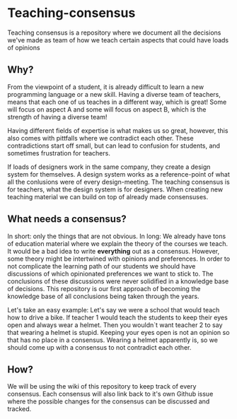 # Teaching-consensus
Teaching consensus is a repository where we document all the decisions we've made as team of how we teach certain aspects that could have loads of opinions

## Why?
From the viewpoint of a student, it is already difficult to learn a new programming language or a new skill. Having a diverse team of teachers, means that each one of us teaches in a different way, which is great! Some will focus on aspect A and some will focus on aspect B, which is the strength of having a diverse team! 

Having different fields of expertise is what makes us so great, however, this also comes with pittfalls where we contradict each other. These contradictions start off small, but can lead to confusion for students, and sometimes frustration for teachers.

If loads of designers work in the same company, they create a design system for themselves. A design system works as a reference-point of what all the conlusions were of every design-meeting. The teaching consensus is for teachers, what the design system is for designers. When creating new teaching material we can build on top of already made consensuses.


## What needs a consensus?
In short: only the things that are not obvious. 
In long: We already have tons of education material where we explain the theory of the courses we teach. It would be a bad idea to write **everything** out as a consensus. However, some theory might be intertwined with opinions and preferences. In order to not complicate the learning path of our students we should have discussions of which opinionated preferences we want to stick to. The conclusions of these discussions were never solidified in a knowledge base of decisions. This repository is our first approach of becoming the knowledge base of all conclusions being taken through the years. 

Let's take an easy example: Let's say we were a school that would teach how to drive a bike. If teacher 1 would teach the students to keep their eyes open and always wear a helmet. Then you wouldn`t want teacher 2 to say that wearing a helmet is stupid.
Keeping your eyes open is not an opinion so that has no place in a consensus. Wearing a helmet apparently is, so we should come up with a consensus to not contradict each other.

## How?
We will be using the wiki of this repository to keep track of every consensus. Each consensus will also link back to it's own Github issue where the possible changes for the consensus can be discussed and tracked.

